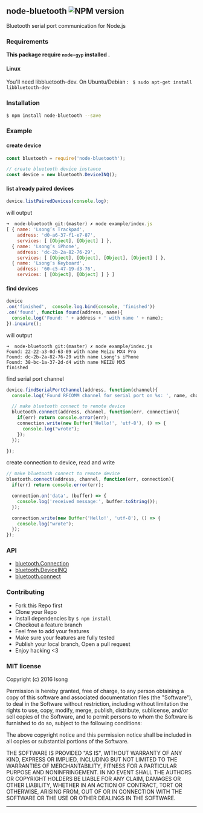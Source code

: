 ## node-bluetooth ![NPM version](https://img.shields.io/npm/v/node-bluetooth.svg?style=flat)

Bluetooth serial port communication for Node.js


### Requirements

**This package require `node-gyp` installed .**

#### Linux

You'll need libbluetooth-dev. On Ubuntu/Debian : ``` $ sudo apt-get install libbluetooth-dev```

### Installation

```bash
$ npm install node-bluetooth --save
```

### Example

#### create device
```js
const bluetooth = require('node-bluetooth');

// create bluetooth device instance
const device = new bluetooth.DeviceINQ();
```

#### list already paired devices
```js
device.listPairedDevices(console.log);
```
will output
```js
➜  node-bluetooth git:(master) ✗ node example/index.js
[ { name: 'Lsong’s Trackpad',
    address: 'd0-a6-37-f1-e7-87',
    services: [ [Object], [Object] ] },
  { name: 'Lsong’s iPhone',
    address: 'dc-2b-2a-82-76-29',
    services: [ [Object], [Object], [Object], [Object] ] },
  { name: 'Lsong’s Keyboard',
    address: '60-c5-47-19-d3-76',
    services: [ [Object], [Object] ] } ]
```


#### find devices

```js
device
.on('finished',  console.log.bind(console, 'finished'))
.on('found', function found(address, name){
  console.log('Found: ' + address + ' with name ' + name);
}).inquire();
```

will output

```
➜  node-bluetooth git:(master) ✗ node example/index.js
Found: 22-22-a3-0d-63-09 with name Meizu MX4 Pro
Found: dc-2b-2a-82-76-29 with name Lsong's iPhone
Found: 38-bc-1a-37-2d-d4 with name MEIZU MX5
finished
```

find serial port channel

```js
device.findSerialPortChannel(address, function(channel){
  console.log('Found RFCOMM channel for serial port on %s: ', name, channel);

  // make bluetooth connect to remote device
  bluetooth.connect(address, channel, function(err, connection){
    if(err) return console.error(err);
    connection.write(new Buffer('Hello!', 'utf-8'), () => {
      console.log("wrote");
    });
  });

});
```

create connection to device, read and write

```js
// make bluetooth connect to remote device
bluetooth.connect(address, channel, function(err, connection){
  if(err) return console.error(err);

  connection.on('data', (buffer) => {
    console.log('received message:', buffer.toString());
  });

  connection.write(new Buffer('Hello!', 'utf-8'), () => {
    console.log("wrote");
  });
});
```

### API

- [bluetooth.Connection](#Connection)
- [bluetooth.DeviceINQ](#DeviceINQ)
- [bluetooth.connect](#connect)

### Contributing
- Fork this Repo first
- Clone your Repo
- Install dependencies by `$ npm install`
- Checkout a feature branch
- Feel free to add your features
- Make sure your features are fully tested
- Publish your local branch, Open a pull request
- Enjoy hacking <3

### MIT license
Copyright (c) 2016 lsong

Permission is hereby granted, free of charge, to any person obtaining a copy
of this software and associated documentation files (the &quot;Software&quot;), to deal
in the Software without restriction, including without limitation the rights
to use, copy, modify, merge, publish, distribute, sublicense, and/or sell
copies of the Software, and to permit persons to whom the Software is
furnished to do so, subject to the following conditions:

The above copyright notice and this permission notice shall be included in
all copies or substantial portions of the Software.

THE SOFTWARE IS PROVIDED &quot;AS IS&quot;, WITHOUT WARRANTY OF ANY KIND, EXPRESS OR
IMPLIED, INCLUDING BUT NOT LIMITED TO THE WARRANTIES OF MERCHANTABILITY,
FITNESS FOR A PARTICULAR PURPOSE AND NONINFRINGEMENT. IN NO EVENT SHALL THE
AUTHORS OR COPYRIGHT HOLDERS BE LIABLE FOR ANY CLAIM, DAMAGES OR OTHER
LIABILITY, WHETHER IN AN ACTION OF CONTRACT, TORT OR OTHERWISE, ARISING FROM,
OUT OF OR IN CONNECTION WITH THE SOFTWARE OR THE USE OR OTHER DEALINGS IN
THE SOFTWARE.

---

